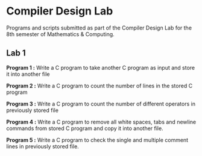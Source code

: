 
# Compiler Design Lab
Programs and scripts submitted as part of the Compiler Design Lab for the 8th semester of Mathematics & Computing.

## Lab 1
**Program 1 :** Write a C program to take another C program as input and store it into another file

**Program 2 :** Write a C program to count the number of lines in the stored C program

**Program 3 :** Write a C program to count the number of different operators in previously stored file

**Program 4 :** Write a C program to remove all white spaces, tabs and newline commands from stored C program and copy it into another file.

**Program 5 :** Write a C program to check the single and multiple comment lines in previously stored file.